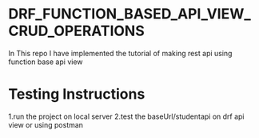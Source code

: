# DRF_FUNCTION_BASED_API_VIEW_CRUD_OPERATIONS

In This repo I have implemented the tutorial of making rest api using function base api view 

# Testing Instructions
1.run the project on local server
2.test the baseUrl/studentapi on drf api view or using postman

